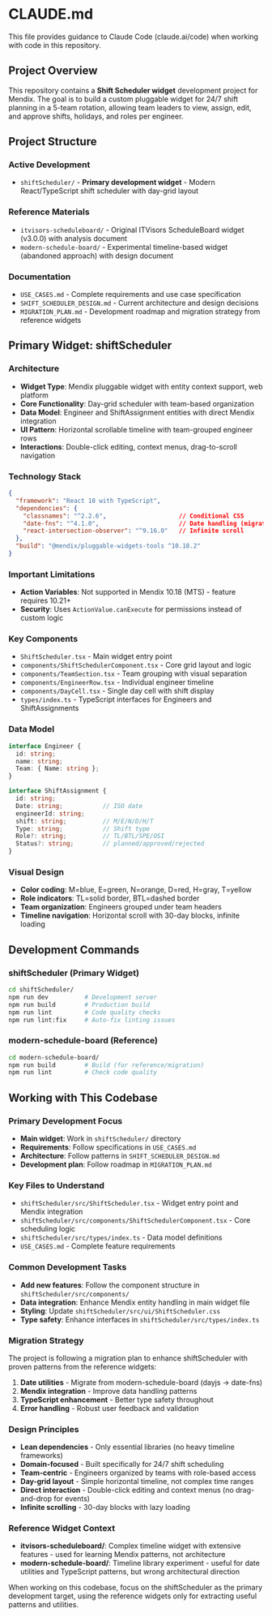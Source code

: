 # CLAUDE.md

This file provides guidance to Claude Code (claude.ai/code) when working with code in this repository.

## Project Overview

This repository contains a **Shift Scheduler widget** development project for Mendix. The goal is to build a custom pluggable widget for 24/7 shift planning in a 5-team rotation, allowing team leaders to view, assign, edit, and approve shifts, holidays, and roles per engineer.

## Project Structure

### Active Development
- `shiftScheduler/` - **Primary development widget** - Modern React/TypeScript shift scheduler with day-grid layout

### Reference Materials
- `itvisors-scheduleboard/` - Original ITVisors ScheduleBoard widget (v3.0.0) with analysis document
- `modern-schedule-board/` - Experimental timeline-based widget (abandoned approach) with design document

### Documentation
- `USE_CASES.md` - Complete requirements and use case specification
- `SHIFT_SCHEDULER_DESIGN.md` - Current architecture and design decisions
- `MIGRATION_PLAN.md` - Development roadmap and migration strategy from reference widgets

## Primary Widget: shiftScheduler

### Architecture
- **Widget Type**: Mendix pluggable widget with entity context support, web platform
- **Core Functionality**: Day-grid scheduler with team-based organization
- **Data Model**: Engineer and ShiftAssignment entities with direct Mendix integration
- **UI Pattern**: Horizontal scrollable timeline with team-grouped engineer rows
- **Interactions**: Double-click editing, context menus, drag-to-scroll navigation

### Technology Stack
```json
{
  "framework": "React 18 with TypeScript",
  "dependencies": {
    "classnames": "^2.2.6",                    // Conditional CSS
    "date-fns": "^4.1.0",                      // Date handling (migrating to dayjs)
    "react-intersection-observer": "^9.16.0"   // Infinite scroll
  },
  "build": "@mendix/pluggable-widgets-tools ^10.18.2"
}
```

### Important Limitations
- **Action Variables**: Not supported in Mendix 10.18 (MTS) - feature requires 10.21+
- **Security**: Uses `ActionValue.canExecute` for permissions instead of custom logic

### Key Components
- `ShiftScheduler.tsx` - Main widget entry point
- `components/ShiftSchedulerComponent.tsx` - Core grid layout and logic
- `components/TeamSection.tsx` - Team grouping with visual separation
- `components/EngineerRow.tsx` - Individual engineer timeline
- `components/DayCell.tsx` - Single day cell with shift display
- `types/index.ts` - TypeScript interfaces for Engineers and ShiftAssignments

### Data Model
```typescript
interface Engineer {
  id: string;
  name: string;
  Team: { Name: string };
}

interface ShiftAssignment {
  id: string;
  Date: string;           // ISO date
  engineerId: string;
  shift: string;          // M/E/N/D/H/T
  Type: string;           // Shift type
  Role?: string;          // TL/BTL/SPE/OSI
  Status?: string;        // planned/approved/rejected
}
```

### Visual Design
- **Color coding**: M=blue, E=green, N=orange, D=red, H=gray, T=yellow
- **Role indicators**: TL=solid border, BTL=dashed border
- **Team organization**: Engineers grouped under team headers
- **Timeline navigation**: Horizontal scroll with 30-day blocks, infinite loading

## Development Commands

### shiftScheduler (Primary Widget)
```bash
cd shiftScheduler/
npm run dev          # Development server
npm run build        # Production build
npm run lint         # Code quality checks
npm run lint:fix     # Auto-fix linting issues
```

### modern-schedule-board (Reference)
```bash
cd modern-schedule-board/
npm run build        # Build (for reference/migration)
npm run lint         # Check code quality
```

## Working with This Codebase

### Primary Development Focus
- **Main widget**: Work in `shiftScheduler/` directory
- **Requirements**: Follow specifications in `USE_CASES.md`
- **Architecture**: Follow patterns in `SHIFT_SCHEDULER_DESIGN.md`
- **Development plan**: Follow roadmap in `MIGRATION_PLAN.md`

### Key Files to Understand
- `shiftScheduler/src/ShiftScheduler.tsx` - Widget entry point and Mendix integration
- `shiftScheduler/src/components/ShiftSchedulerComponent.tsx` - Core scheduling logic
- `shiftScheduler/src/types/index.ts` - Data model definitions
- `USE_CASES.md` - Complete feature requirements

### Common Development Tasks
- **Add new features**: Follow the component structure in `shiftScheduler/src/components/`
- **Data integration**: Enhance Mendix entity handling in main widget file
- **Styling**: Update `shiftScheduler/src/ui/ShiftScheduler.css`
- **Type safety**: Enhance interfaces in `shiftScheduler/src/types/index.ts`

### Migration Strategy
The project is following a migration plan to enhance shiftScheduler with proven patterns from the reference widgets:

1. **Date utilities** - Migrate from modern-schedule-board (dayjs → date-fns)
2. **Mendix integration** - Improve data handling patterns
3. **TypeScript enhancement** - Better type safety throughout
4. **Error handling** - Robust user feedback and validation

### Design Principles
- **Lean dependencies** - Only essential libraries (no heavy timeline frameworks)
- **Domain-focused** - Built specifically for 24/7 shift scheduling
- **Team-centric** - Engineers organized by teams with role-based access
- **Day-grid layout** - Simple horizontal timeline, not complex time ranges
- **Direct interaction** - Double-click editing and context menus (no drag-and-drop for events)
- **Infinite scrolling** - 30-day blocks with lazy loading

### Reference Widget Context
- **itvisors-scheduleboard/**: Complex timeline widget with extensive features - used for learning Mendix patterns, not architecture
- **modern-schedule-board/**: Timeline library experiment - useful for date utilities and TypeScript patterns, but wrong architectural direction

When working on this codebase, focus on the shiftScheduler as the primary development target, using the reference widgets only for extracting useful patterns and utilities.